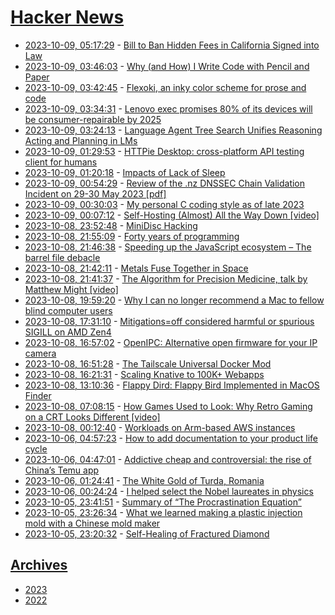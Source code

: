 # [Hacker News](https://kherrick.github.io/hacker-news/)

* [2023-10-09, 05:17:29](https://news.ycombinator.com/item?id=37817112) - [Bill to Ban Hidden Fees in California Signed into Law](https://oag.ca.gov/news/press-releases/attorney-general-bonta%E2%80%99s-sponsored-bill-ban-hidden-fees-california-signed-law)
* [2023-10-09, 03:46:03](https://news.ycombinator.com/item?id=37816744) - [Why (and How) I Write Code with Pencil and Paper](https://css-tricks.com/why-and-how-i-write-code-with-pencil-and-paper/)
* [2023-10-09, 03:42:45](https://news.ycombinator.com/item?id=37816721) - [Flexoki, an inky color scheme for prose and code](https://stephango.com/flexoki)
* [2023-10-09, 03:34:31](https://news.ycombinator.com/item?id=37816670) - [Lenovo exec promises 80% of its devices will be consumer-repairable by 2025](https://www.theverge.com/2023/10/6/23884108/lenovo-consumer-repair-pcs-serviceability-framework)
* [2023-10-09, 03:24:13](https://news.ycombinator.com/item?id=37816614) - [Language Agent Tree Search Unifies Reasoning Acting and Planning in LMs](https://arxiv.org/abs/2310.04406)
* [2023-10-09, 01:29:53](https://news.ycombinator.com/item?id=37815999) - [HTTPie Desktop: cross-platform API testing client for humans](https://github.com/httpie/desktop)
* [2023-10-09, 01:20:18](https://news.ycombinator.com/item?id=37815945) - [Impacts of Lack of Sleep](https://belkarx.github.io/posts/finished/Impacts%20Of%20Lack%20Of%20Sleep.html)
* [2023-10-09, 00:54:29](https://news.ycombinator.com/item?id=37815793) - [Review of the .nz DNSSEC Chain Validation Incident on 29-30 May 2023 [pdf]](https://internetnz.nz/assets/Archives/External-report-on-nz-DNSSEC-chain-validation-incident-on-May-2023.pdf)
* [2023-10-09, 00:30:03](https://news.ycombinator.com/item?id=37815674) - [My personal C coding style as of late 2023](https://nullprogram.com/blog/2023/10/08/)
* [2023-10-09, 00:07:12](https://news.ycombinator.com/item?id=37815566) - [Self-Hosting (Almost) All the Way Down [video]](https://archive.fosdem.org/2023/schedule/event/rv_selfhosting_all_the_way_down/)
* [2023-10-08, 23:52:48](https://news.ycombinator.com/item?id=37815488) - [MiniDisc Hacking](https://www.sharoma.com/minidisc/hacking.htm)
* [2023-10-08, 21:55:09](https://news.ycombinator.com/item?id=37814748) - [Forty years of programming](https://fabiensanglard.net/40/index.html)
* [2023-10-08, 21:46:38](https://news.ycombinator.com/item?id=37814701) - [Speeding up the JavaScript ecosystem – The barrel file debacle](https://marvinh.dev/blog/speeding-up-javascript-ecosystem-part-7/)
* [2023-10-08, 21:42:11](https://news.ycombinator.com/item?id=37814667) - [Metals Fuse Together in Space](https://www.spacecentre.nz/resources/facts/physics/metals-fuse.html)
* [2023-10-08, 21:41:37](https://news.ycombinator.com/item?id=37814662) - [The Algorithm for Precision Medicine, talk by Matthew Might [video]](https://www.youtube.com/watch?v=tRt1Rxru3T0#t=7h29m55s)
* [2023-10-08, 19:59:20](https://news.ycombinator.com/item?id=37813895) - [Why I can no longer recommend a Mac to fellow blind computer users](https://www.applevis.com/blog/we-deserve-better-apple-why-i-can-no-longer-recommend-mac-fellow-blind-computer-users)
* [2023-10-08, 17:31:10](https://news.ycombinator.com/item?id=37812556) - [Mitigations=off considered harmful or spurious SIGILL on AMD Zen4](https://forum.level1techs.com/t/mitigations-off-considered-harmful-or-spurious-sigill-on-amd-zen4/202049)
* [2023-10-08, 16:57:02](https://news.ycombinator.com/item?id=37812217) - [OpenIPC: Alternative open firmware for your IP camera](https://github.com/OpenIPC)
* [2023-10-08, 16:51:28](https://news.ycombinator.com/item?id=37812142) - [The Tailscale Universal Docker Mod](https://tailscale.dev/blog/docker-mod-tailscale)
* [2023-10-08, 16:21:31](https://news.ycombinator.com/item?id=37811814) - [Scaling Knative to 100K+ Webapps](https://render.com/blog/knative)
* [2023-10-08, 13:10:36](https://news.ycombinator.com/item?id=37810144) - [Flappy Dird: Flappy Bird Implemented in MacOS Finder](https://eieio.games/nonsense/game-11-flappy-bird-finder/)
* [2023-10-08, 07:08:15](https://news.ycombinator.com/item?id=37808475) - [How Games Used to Look: Why Retro Gaming on a CRT Looks Different [video]](https://www.youtube.com/watch?v=puksg4iD3RY)
* [2023-10-08, 00:12:40](https://news.ycombinator.com/item?id=37806703) - [Workloads on Arm-based AWS instances](https://bignacio.github.io/soc/docs/articles/arm64-x86_64-on-aws/)
* [2023-10-06, 04:57:23](https://news.ycombinator.com/item?id=37787238) - [How to add documentation to your product life cycle](https://thisisimportant.net/posts/process-models-for-documentation/)
* [2023-10-06, 04:47:01](https://news.ycombinator.com/item?id=37787188) - [Addictive cheap and controversial: the rise of China’s Temu app](https://www.theguardian.com/world/2023/oct/06/addictive-absurdly-cheap-and-controversial-the-rise-of-chinas-temu-app)
* [2023-10-06, 01:24:41](https://news.ycombinator.com/item?id=37786245) - [The White Gold of Turda, Romania](https://holeinthedonut.com/2013/11/21/salina-turda-salt-mine-in-romania/)
* [2023-10-06, 00:24:24](https://news.ycombinator.com/item?id=37785907) - [I helped select the Nobel laureates in physics](https://theconversation.com/i-helped-select-the-nobel-laureates-in-physics-heres-how-our-committee-decides-214991)
* [2023-10-05, 23:41:51](https://news.ycombinator.com/item?id=37785614) - [Summary of “The Procrastination Equation”](https://www.njlifehacks.com/the-procrastination-equation-piers-steel-summary/)
* [2023-10-05, 23:26:34](https://news.ycombinator.com/item?id=37785513) - [What we learned making a plastic injection mold with a Chinese mold maker](https://www.airgradient.com/blog/lessons-learned-plastic-injection-mold-making/)
* [2023-10-05, 23:20:32](https://news.ycombinator.com/item?id=37785458) - [Self-Healing of Fractured Diamond](https://www.nature.com/articles/s41563-023-01656-4)

## [Archives](archives/index.md)

* [2023](archives/2023/index.md)
* [2022](archives/2022/index.md)
